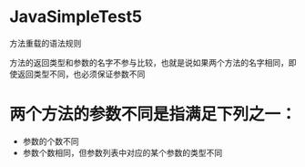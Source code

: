 # JavaSimpleTest5

方法重载的语法规则

<p>方法的返回类型和参数的名字不参与比较，也就是说如果两个方法的名字相同，即使返回类型不同，也必须保证参数不同</p>

# 两个方法的参数不同是指满足下列之一：
<ul>
<li>参数的个数不同</li>
<li>参数个数相同，但参数列表中对应的某个参数的类型不同</li>
</ul>



